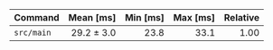 | Command | Mean [ms] | Min [ms] | Max [ms] | Relative |
|:---|---:|---:|---:|---:|
| `src/main` | 29.2 ± 3.0 | 23.8 | 33.1 | 1.00 |
